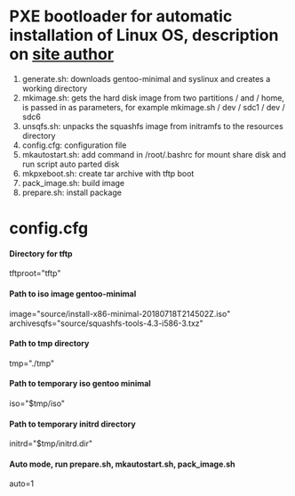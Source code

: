 # PXE bootloader for automatic installation of Linux OS, description on [site author](https://vlad.krasnodar-it-service.ru)
1.	generate.sh: downloads gentoo-minimal and syslinux and creates a working directory
2.	mkimage.sh: gets the hard disk image from two partitions / and / home, is passed in as parameters, for example mkimage.sh / dev / sdc1 / dev / sdc6
3.	unsqfs.sh: unpacks the squashfs image from initramfs to the resources directory
4.  config.cfg: configuration file
5.  mkautostart.sh: add command in /root/.bashrc for mount share disk and run script auto parted disk
6.  mkpxeboot.sh: create tar archive with tftp boot
7.  pack_image.sh: build image
8.  prepare.sh: install package
# config.cfg  
  #### Directory for tftp  
  tftproot="tftp"  
  #### Path to iso image gentoo-minimal  
  image="source/install-x86-minimal-20180718T214502Z.iso"  
  archivesqfs="source/squashfs-tools-4.3-i586-3.txz"  
  #### Path to tmp directory  
  tmp="./tmp"  
  #### Path to temporary iso gentoo minimal  
  iso="$tmp/iso"  
  #### Path to temporary initrd directory   
  initrd="$tmp/initrd.dir"  
  #### Auto mode, run prepare.sh, mkautostart.sh, pack_image.sh  
  auto=1  
